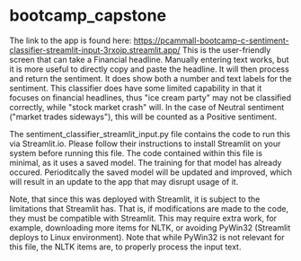 # bootcamp_capstone


The link to the app is found here: https://pcammall-bootcamp-c-sentiment-classifier-streamlit-input-3rxojp.streamlit.app/
This is the user-friendly screen that can take a Financial headline. Manually entering text works, but it is more useful to directly copy and paste the headline. It will then process and return the sentiment. It does show both a number and text labels for the sentiment. This classifier does have some limited capability in that it focuses on financial headlines, thus "ice cream party" may not be classified correctly, while "stock market crash" will. In the case of Neutral sentiment ("market trades sideways"), this will be counted as a Positive sentiment.



The sentiment_classifier_streamlit_input.py file contains the code to run this via Streamlit.io. Please follow their instructions to install Streamlit on your system before running this file. The code contained within this file is minimal, as it uses a saved model. The training for that model has already occured. Perioditcally the saved model will be updated and improved, which will result in an update to the app that may disrupt usage of it. 

Note, that since this was deployed with Streamlit, it is subject to the limitations that Streamlit has. That is, if modifications are made to the code, they must be compatible with Streamlit. This may require extra work, for example, downloading more items for NLTK, or avoiding PyWin32 (Streamlit deploys to Linux environment). Note that while PyWin32 is not relevant for this file, the NLTK items are, to properly process the input text.